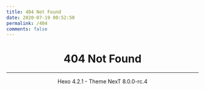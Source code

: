 ```yaml
---
title: 404 Not Found
date: 2020-07-19 00:52:50
permalink: /404
comments: false
---
```

<center><h1>404 Not Found</h1></center>
<hr><center>Hexo 4.2.1 - Theme NexT 8.0.0-rc.4</center>